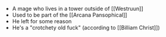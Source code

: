 - A mage who lives in a tower outside of [[Westruun]]
- Used to be part of the [[Arcana Pansophical]]
- He left for some reason
- He's a "crotchety old fuck" (according to [[Billiam Christ]])
